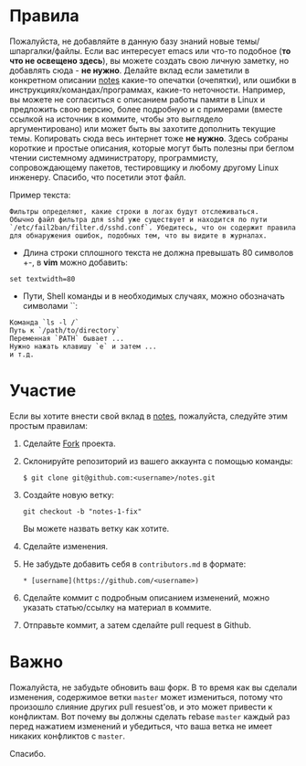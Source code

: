 # Правила

Пожалуйста, не добавляйте в данную базу знаний новые темы/шпаргалки/файлы. Если
вас интересует emacs или что-то подобное (**то что не освещено здесь**), вы
можете создать свою личную заметку, но добавлять сюда - **не нужно**. Делайте
вклад если заметили в конкретном описании
[notes](https://github.com/iikrllx/notes) какие-то опечатки (очепятки), или
ошибки в инструкциях/командах/программах, какие-то неточности. Например, вы
можете не согласиться с описанием работы памяти в Linux и предложить свою
версию, более подробную и с примерами (вместе ссылкой на источник в коммите,
чтобы это выглядело аргументировано) или может быть вы захотите дополнить
текущие темы. Копировать сюда весь интернет тоже **не нужно**. Здесь собраны
короткие и простые описания, которые могут быть полезны при беглом чтении
системному администратору, программисту, сопровождающему пакетов, тестировщику
и любому другому Linux инженеру. Спасибо, что посетили этот файл.

Пример текста:
```
Фильтры определяют, какие строки в логах будут отслеживаться.
Обычно файл фильтра для sshd уже существует и находится по пути
`/etc/fail2ban/filter.d/sshd.conf`. Убедитесь, что он содержит правила
для обнаружения ошибок, подобных тем, что вы видите в журналах.
```
* Длина строки сплошного текста не должна превышать 80 символов +-, в **vim**
  можно добавить:
```
set textwidth=80
```
* Пути, Shell команды и в необходимых случаях, можно обозначать символами ``:
```
Команда `ls -l /`
Путь к `/path/to/directory`
Переменная `PATH` бывает ...
Нужно нажать клавишу `e` и затем ...
и т.д.
```

# Участие

Если вы хотите внести свой вклад в [notes](https://github.com/iikrllx/notes),
пожалуйста, следуйте этим простым правилам:

1. Сделайте [Fork](https://github.com/iikrllx/notes) проекта.

2. Склонируйте репозиторий из вашего аккаунта с помощью команды:

    ```
    $ git clone git@github.com:<username>/notes.git
    ```

3. Создайте новую ветку:

    ```
    git checkout -b "notes-1-fix"
    ```
    Вы можете назвать ветку как хотите.

4. Сделайте изменения.

5. Не забудьте добавить себя в `contributors.md` в формате:

    ```
    * [username](https://github.com/<username>)
    ```

6. Сделайте коммит с подробным описанием изменений, можно указать статью/ссылку
   на материал в коммите.

6. Отправьте коммит, а затем сделайте pull request в Github.

# Важно

Пожалуйста, не забудьте обновить ваш форк. В то время как вы сделали изменения,
содержимое ветки `master` может измениться, потому что произошло слияние других
pull resuest'ов, и это может привести к конфликтам. Вот почему вы должны
сделать rebase `master` каждый раз перед нажатием изменений и убедиться, что
ваша ветка не имеет никаких конфликтов с `master`.

Спасибо.

